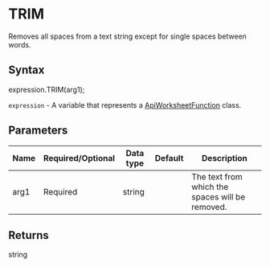 # TRIM

Removes all spaces from a text string except for single spaces between words.

## Syntax

expression.TRIM(arg1);

`expression` - A variable that represents a [ApiWorksheetFunction](../ApiWorksheetFunction.md) class.

## Parameters

| **Name** | **Required/Optional** | **Data type** | **Default** | **Description** |
| ------------- | ------------- | ------------- | ------------- | ------------- |
| arg1 | Required | string |  | The text from which the spaces will be removed. |

## Returns

string